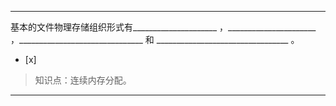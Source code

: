 ---
基本的文件物理存储组织形式有_____________________ ，______________________
，_______________________________ 和 _________________________________ 。
- [x]  

> 知识点：连续内存分配。

---